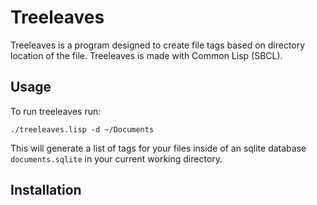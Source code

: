 # Treeleaves

Treeleaves is a program designed to create file tags based on directory location
of the file. Treeleaves is made with Common Lisp (SBCL).

## Usage

To run treeleaves run:
```
./treeleaves.lisp -d ~/Documents
```

This will generate a list of tags for your files
inside of an sqlite database `documents.sqlite`
in your current working directory.

## Installation

